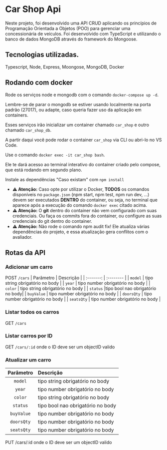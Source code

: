 # Car Shop Api
Neste projeto, foi desenvolvido uma API CRUD aplicando os princípios de Programação Orientada a Objetos (POO) para gerenciar uma concessionária de veículos. Foi desenvolvido com TypeScript e utilizando o banco de dados MongoDB através do framework do Mongoose.

## Tecnologias utilizadas.
Typescript, Node, Express, Moongose, MongoDB, Docker

## Rodando com docker

Rode os serviços node e mongodb com o comando `docker-compose up -d`.

Lembre-se de parar o mongodb se estiver usando localmente na porta padrão (27017), ou adapte, caso queria fazer uso da aplicação em containers.

Esses serviços irão inicializar um container chamado `car_shop` e outro chamado `car_shop_db`.

A partir daqui você pode rodar o container `car_shop` via CLI ou abri-lo no VS Code.

Use o comando `docker exec -it car_shop bash`.

Ele te dará acesso ao terminal interativo do container criado pelo compose, que está rodando em segundo plano.

Instale as dependências "Caso existam" com `npm install`

 - **⚠ Atenção:** Caso opte por utilizar o Docker, **TODOS** os comandos disponíveis no `package.json` (npm start, npm test, npm run dev, ...) devem ser executados **DENTRO** do container, ou seja, no terminal que aparece após a execução do comando `docker exec` citado acima. 
  - **⚠ Atenção:** O **git** dentro do container não vem configurado com suas credenciais. Ou faça os commits fora do container, ou configure as suas credenciais do git dentro do container.
  - **⚠ Atenção:** Não rode o comando npm audit fix! Ele atualiza várias dependências do projeto, e essa atualização gera conflitos com o avaliador.

## Rotas da API

### Adicionar um carro
POST `/cars`
| Parâmetro | Descrição |
| :-------: | :-------- |
| `model`   | tipo string obrigatório no body |
| `year`    | tipo number obrigatório no body |
| `color`   | tipo string obrigatório no body |
| `status`  |tipo bool nao obrigatório no body|
| `buyValue` | tipo number obrigatório no body |
| `doorsQty` | tipo number obrigatório no body |
| `seatsQty` | tipo number obrigatório no body |

### Listar todos os carros

GET `/cars`

### Listar carros por ID

GET `/cars/:id` onde o ID deve ser um objectID valido

### Atualizar um carro

| Parâmetro | Descrição |
| :-------: | :-------- |
| `model`   | tipo string obrigatório no body |
| `year`    | tipo number obrigatório no body |
| `color`   | tipo string obrigatório no body |
| `status`  |tipo bool nao obrigatório no body|
| `buyValue` | tipo number obrigatório no body |
| `doorsQty` | tipo number obrigatório no body |
| `seatsQty` | tipo number obrigatório no body |

PUT /cars/:id onde o ID deve ser um objectID valido
<!-- Olá, Tryber!
Esse é apenas um arquivo inicial para o README do seu projeto no qual você pode customizar e reutilizar todas as vezes que for executar o trybe-publisher.

Para deixá-lo com a sua cara, basta alterar o seguinte arquivo da sua máquina: ~/.student-repo-publisher/custom/_NEW_README.md

É essencial que você preencha esse documento por conta própria, ok?
Não deixe de usar nossas dicas de escrita de README de projetos, e deixe sua criatividade brilhar!
:warning: IMPORTANTE: você precisa deixar nítido:
- quais arquivos/pastas foram desenvolvidos por você; 
- quais arquivos/pastas foram desenvolvidos por outra pessoa estudante;
- quais arquivos/pastas foram desenvolvidos pela Trybe.
-->
